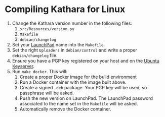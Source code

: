 # Compiling Kathara for Linux

1. Change the Kathara version number in the following files:
    1. `src/Resources/version.py`
    2. `Makefile`
    3. `debian/changelog`
2. Set your [LaunchPad](https://launchpad.net/) name into the `Makefile`.
3. Set the right `Uploaders` in `debian/control` and write a proper `debian/changelog` file.
4. Ensure you have a PGP key registered on your host and on the [Ubuntu Keyserver](http://keyserver.ubuntu.com/).
5. Run `make docker`. This will:
    1. Create a proper Docker image for the build environment
    2. Run a Docker container with the image built above.
    3. Create a signed `.deb` package. Your PGP key will be used, so passphrase will be asked.
    4. Push the new version on LaunchPad. The LaunchPad password associated to the name set in the `Makefile` will be asked.
    5. Automatically remove the Docker container.